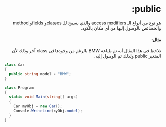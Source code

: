 <div dir="rtl">

# public:
هو نوع من أنواع الـ access modifiers والذي يسمح للـ classesو fieldsو method والخصائص بالوصول إليها من أي مكان بالكود.

#### مثال:
نلاحظ في هذا المثال أنه تم طباعة BMW بالرغم من وجودها في class آخر وذلك لأن المتغير public ولذلك تم الوصول إليه.

</div>



```CS
class Car
{
  public string model = "BMW";
}

class Program
{
  static void Main(string[] args)
  {
    Car myObj = new Car();
    Console.WriteLine(myObj.model);
  }
}
```


